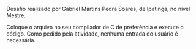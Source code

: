 Desafio realizado por Gabriel Martins Pedra Soares, de Ipatinga, no nível Mestre.

Coloque o arquivo no seu compilador de C de preferência e execute o código. Como pedido pela atividade, nenhuma entrada do usuário é necessária.
